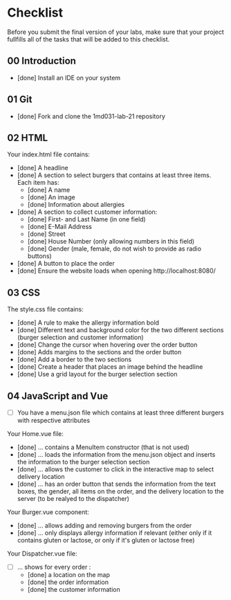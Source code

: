 # Checklist

Before you submit the final version of your labs, make sure that your project fullfills all of the tasks that will be added to this checklist.

## 00 Introduction

- [done] Install an IDE on your system

## 01 Git

- [done] Fork and clone the 1md031-lab-21 repository

## 02 HTML

Your index.html file contains:
- [done] A headline
- [done] A section to select burgers that contains at least three items. Each item has:
    - [done] A name
    - [done] An image
    - [done] Information about allergies
- [done] A section to collect customer information:
    - [done] First- and Last Name (in one field)
    - [done] E-Mail Address
    - [done] Street
    - [done] House Number (only allowing numbers in this field)
    - [done] Gender (male, female, do not wish to provide as radio buttons)
- [done] A button to place the order
- [done] Ensure the website loads when opening http://localhost:8080/

## 03 CSS

The style.css file contains:
- [done] A rule to make the allergy information bold
- [done] Different text and background color for the two different sections (burger selection and customer information)
- [done] Change the cursor when hovering over the order button
- [done] Adds margins to the sections and the order button
- [done] Add a border to the two sections
- [done] Create a header that places an image behind the headline
- [done] Use a grid layout for the burger selection section

## 04 JavaScript and Vue

- [ ] You have a menu.json file which contains at least three different burgers with respective attributes

Your Home.vue file:
- [done] ... contains a MenuItem constructor (that is not used)
- [done] ... loads the information from the menu.json object and inserts the information to the burger selection section
- [done] ... allows the customer to click in the interactive map to select delivery location
- [done] ... has an order button that sends the information from the text boxes, the gender, all items on the order, and the delivery location to the server (to be realyed to the dispatcher)

Your Burger.vue component:
- [done] ... allows adding and removing burgers from the order
- [done] ... only displays allergy information if relevant (either only if it contains gluten or lactose, or only if it's gluten or lactose free)

Your Dispatcher.vue file:
- [ ] ... shows for every order :
    - [done] a location on the map
    - [done] the order information
    - [done] the customer information

